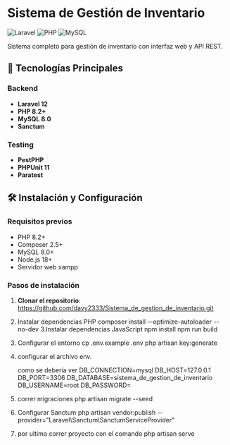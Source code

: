 # Sistema de Gestión de Inventario

![Laravel](https://img.shields.io/badge/Laravel-FF2D20?style=for-the-badge&logo=laravel&logoColor=white)
![PHP](https://img.shields.io/badge/PHP-777BB4?style=for-the-badge&logo=php&logoColor=white)
![MySQL](https://img.shields.io/badge/MySQL-4479A1?style=for-the-badge&logo=mysql&logoColor=white)

Sistema completo para gestión de inventario con interfaz web y API REST.

## 🚀 Tecnologías Principales

### Backend
- **Laravel 12** 
- **PHP 8.2+**  
- **MySQL 8.0** 
- **Sanctum** 

### Testing
- **PestPHP** 
- **PHPUnit 11** 
- **Paratest** 

## 🛠 Instalación y Configuración

### Requisitos previos
- PHP 8.2+
- Composer 2.5+
- MySQL 8.0+
- Node.js 18+ 
- Servidor web xampp

### Pasos de instalación

1. **Clonar el repositorio**:
     https://github.com/davy2333/Sistema_de_gestion_de_inventario.git
2. Instalar dependencias PHP
     composer install --optimize-autoloader --no-dev
3.Instalar dependencias JavaScript
    npm install
    npm run build
4. Configurar el entorno
   cp .env.example .env
    php artisan key:generate
5. configurar el archivo env.

   como se deberia ver
DB_CONNECTION=mysql
DB_HOST=127.0.0.1
DB_PORT=3306
DB_DATABASE=sistema_de_gestion_de_inventario
DB_USERNAME=root
DB_PASSWORD=

6. correr migraciones
   php artisan migrate --seed
7. Configurar Sanctum
   php artisan vendor:publish --provider="Laravel\Sanctum\SanctumServiceProvider"
8. por ultimo correr proyecto con el comando
   php artisan serve
